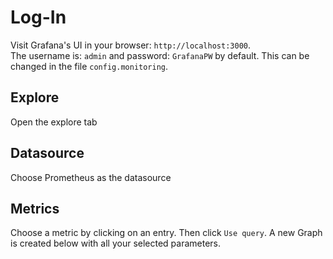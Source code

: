 # Log-In
Visit Grafana's UI in your browser: `http://localhost:3000`.\
The username is: `admin` and password: `GrafanaPW` by default. This can be changed in the file `config.monitoring`.

## Explore
Open the explore tab


## Datasource
Choose Prometheus as the datasource


## Metrics
Choose a metric by clicking on an entry.
Then click `Use query`. A new Graph is created below with all your selected parameters.

